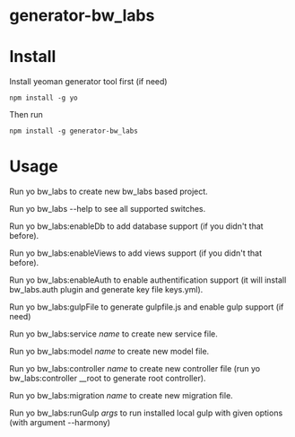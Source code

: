 # generator-bw_labs

Install
===============
Install yeoman generator tool first (if need)
```
npm install -g yo
```
Then run

```
npm install -g generator-bw_labs
```

Usage
================
Run yo bw_labs to create new bw_labs based project.

Run yo bw_labs --help to see all supported switches.



Run  yo bw_labs:enableDb  to add database support (if you didn't that before).

Run  yo bw_labs:enableViews  to add views support (if you didn't that before).

Run  yo bw_labs:enableAuth  to enable authentification support (it will install bw_labs.auth plugin and generate key file keys.yml).

Run  yo bw_labs:gulpFile  to generate gulpfile.js and enable gulp support  (if need)

Run  yo bw_labs:service *name*  to create new service file.

Run  yo bw_labs:model *name*  to create new model file.

Run  yo bw_labs:controller *name*  to create new controller file (run  yo bw_labs:controller __root  to generate root controller).

Run  yo bw_labs:migration *name*  to create new migration file.

Run  yo bw_labs:runGulp *args* to run installed local gulp with given options (with argument --harmony)
